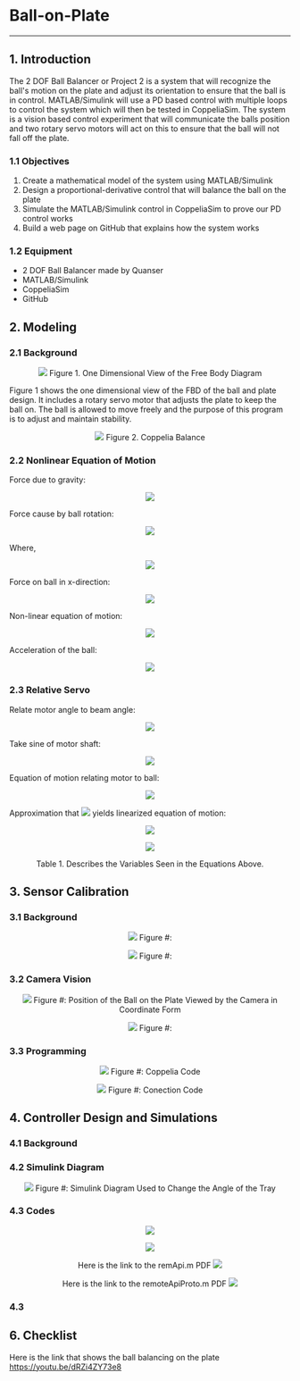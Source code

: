 # Ball-on-Plate
-----------------------------------------------------------------------------------------
## 1. Introduction
The 2 DOF Ball Balancer or Project 2 is a system that will recognize the ball's motion on the plate and adjust its orientation to ensure that the ball is in control. MATLAB/Simulink will use a PD based control with multiple loops to control the system which will then be tested in CoppeliaSim. The system is a vision based control experiment that will communicate the balls position and two rotary servo motors will act on this to ensure that the ball will not fall off the plate.
### 1.1 Objectives
1. Create a mathematical model of the system using MATLAB/Simulink
2. Design a proportional-derivative control that will balance the ball on the plate
3. Simulate the MATLAB/Simulink control in CoppeliaSim to prove our PD control works 
4. Build a web page on GitHub that explains how the system works
### 1.2 Equipment
- 2 DOF Ball Balancer made by Quanser
- MATLAB/Simulink
- CoppeliaSim
- GitHub

## 2. Modeling
### 2.1 Background
<p align='center'>
  <img src="Images/ball.jpg">
  Figure 1. One Dimensional View of the Free Body Diagram
  </p>
Figure 1 shows the one dimensional view of the FBD of the ball and plate design. It includes a rotary servo motor that adjusts the plate to keep the ball on. The ball is allowed to move freely and the purpose of this program is to adjust and maintain stability.

<p align='center'>
  <img src="Images/Copellia Balance.png">
  Figure 2. Coppelia Balance
  </p>
  
### 2.2 Nonlinear Equation of Motion
Force due to gravity: 

<p align='center'>
  <img src="Equations/Equation 1.gif">
  </p>

Force cause by ball rotation:  
<p align='center'>
  <img src="Equations/Equations 2.png">
  </p>

Where, 
<p align='center'>
  <img src="Equations/Equation 3.png">
  </p>

Force on ball in x-direction: 
<p align='center'>
  <img src="Equations/Equation 4.png">
  </p>


Non-linear equation of motion: 
<p align='center'>
  <img src="Equations/Equation 5.png">
  </p>

Acceleration of the ball:
<p align='center'>
  <img src="Equations/Equation 6.png">
  </p>
  
### 2.3 Relative Servo 
Relate motor angle to beam angle: 
<p align='center'>
  <img src="Equations/Equation 7.png">
  </p>

Take sine of motor shaft: 
<p align='center'>
  <img src="Equations/Equation 8.png">
  </p>

Equation of motion relating motor to ball: 
<p align='center'>
  <img src="Equations/Equation 9.png">
  </p>

Approximation that <img src="Equations/Equation 11.png"> yields linearized equation of motion:

<p align='center'>
  <img src="Equations/equation 10.png">
  </p>

<p align='center'>
  <img src="Images/table.GIF">
  </p>

<p align='center'>
  Table 1. Describes the Variables Seen in the Equations Above.
  </p>

## 3. Sensor Calibration
### 3.1 Background

<p align='center'>
  <img src="Images/Physical System.png">
  Figure #:
  </p>
  
<p align='center'>
  <img src="Images/Coppelia Model.png">
  Figure #:
  </p>
            
### 3.2 Camera Vision
<p align='center'>
  <img src="Images/Coordinate System.png">
  Figure #: Position of the Ball on the Plate Viewed by the Camera in Coordinate Form
  </p>

<p align='center'>
  <img src="Images/Camera View.png">
  Figure #:
  </p>

### 3.3 Programming
<p align='center'>
  <img src="Images/Carmera Calibration.png">
  Figure #: Coppelia Code
  </p>

<p align='center'>
  <img src="Images/Connection Code.png">
  Figure #: Conection Code
  </p>
  
## 4. Controller Design and Simulations
### 4.1 Background
### 4.2 Simulink Diagram

<p align='center'>
  <img src="Images/SimulinkDiagram.JPG">
  Figure #: Simulink Diagram Used to Change the Angle of the Tray
  </p>

### 4.3 Codes
<p align='center'>
  <img src="Images/ballonplate1.JPG">
  </p>
  
<p align='center'>
  <img src="Images/ballonplate2.JPG">
  </p>


<p align='center'>
  Here is the link to the remApi.m PDF
  <img src="Images/remApi.m.pdf">
  </p>
  
<p align='center'>
  Here is the link to the remoteApiProto.m PDF
  <img src="Images/remoteApiProto.m.pdf">
  </p>

### 4.3

## 6. Checklist
Here is the link that shows the ball balancing on the plate
https://youtu.be/dRZi4ZY73e8
